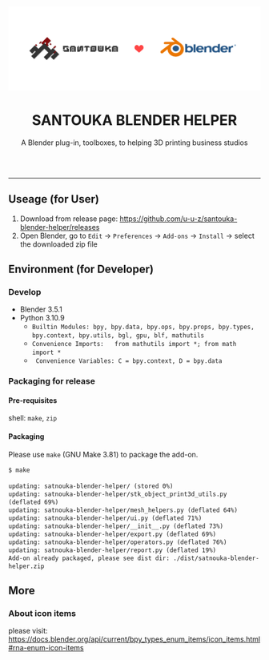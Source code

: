 <div align="center">
  <img src="docs/banner.svg"/>
  <h1>SANTOUKA BLENDER HELPER</h1>
  <p>A Blender plug-in, toolboxes, to helping 3D printing business studios</p>
</div>

<br/><br/><hr/>
## Useage (for User)

1. Download from release page: https://github.com/u-u-z/santouka-blender-helper/releases
2. Open Blender, go to `Edit` -> `Preferences` -> `Add-ons` -> `Install` -> select the downloaded zip file

## Environment (for Developer)

### Develop
- Blender 3.5.1
- Python 3.10.9
  - `Builtin Modules: bpy, bpy.data, bpy.ops, bpy.props, bpy.types, bpy.context, bpy.utils, bgl, gpu, blf, mathutils`
  - `Convenience Imports:   from mathutils import *; from math import *`
  - ` Convenience Variables: C = bpy.context, D = bpy.data`
### Packaging for release
#### Pre-requisites
shell: `make`, `zip`
#### Packaging
Please use `make` (GNU Make 3.81) to package the add-on.
```shell
$ make

updating: satnouka-blender-helper/ (stored 0%)
updating: satnouka-blender-helper/stk_object_print3d_utils.py (deflated 69%)
updating: satnouka-blender-helper/mesh_helpers.py (deflated 64%)
updating: satnouka-blender-helper/ui.py (deflated 71%)
updating: satnouka-blender-helper/__init__.py (deflated 73%)
updating: satnouka-blender-helper/export.py (deflated 69%)
updating: satnouka-blender-helper/operators.py (deflated 76%)
updating: satnouka-blender-helper/report.py (deflated 19%)
Add-on already packaged, please see dist dir: ./dist/satnouka-blender-helper.zip
```

## More

### About icon items
please visit: https://docs.blender.org/api/current/bpy_types_enum_items/icon_items.html#rna-enum-icon-items